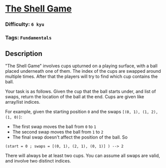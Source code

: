 # [The Shell Game](https://www.codewars.com/kata/546a3fea8a3502302a000cd2)

### Difficulty: `6 kyu`

### Tags: `Fundamentals` 

## Description

"The Shell Game" involves cups upturned on a playing surface, with a ball placed underneath one of them. The index of the cups are swapped around multiple times. After that the players will try to find which cup contains the ball.

Your task is as follows. Given the cup that the ball starts under, and list of swaps, return the location of the ball at the end. Cups are given like array/list indices.

For example, given the starting position `0` and the swaps `[(0, 1), (1, 2), (1, 0)]`:
- The first swap moves the ball from `0` to `1`
- The second swap moves the ball from `1` to `2`
- The final swap doesn't affect the position of the ball.
So

```
(start = 0 ; swaps = [(0, 1), (2, 1), (0, 1)] ) --> 2
```

There will always be at least two cups. You can assume all swaps are valid, and involve two distinct indices.

